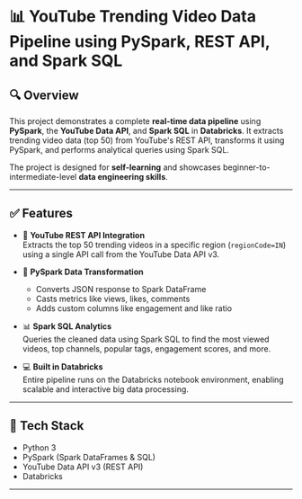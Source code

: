 # 📊 YouTube Trending Video Data Pipeline using PySpark, REST API, and Spark SQL

## 🔍 Overview

This project demonstrates a complete **real-time data pipeline** using **PySpark**, the **YouTube Data API**, and **Spark SQL** in **Databricks**. It extracts trending video data (top 50) from YouTube's REST API, transforms it using PySpark, and performs analytical queries using Spark SQL.

The project is designed for **self-learning** and showcases beginner-to-intermediate-level **data engineering skills**.

---

## ✅ Features

- 📡 **YouTube REST API Integration**  
  Extracts the top 50 trending videos in a specific region (`regionCode=IN`) using a single API call from the YouTube Data API v3.

- 🔄 **PySpark Data Transformation**  
  - Converts JSON response to Spark DataFrame  
  - Casts metrics like views, likes, comments  
  - Adds custom columns like engagement and like ratio

- 📊 **Spark SQL Analytics**  
  Queries the cleaned data using Spark SQL to find the most viewed videos, top channels, popular tags, engagement scores, and more.

- 💻 **Built in Databricks**  
  Entire pipeline runs on the Databricks notebook environment, enabling scalable and interactive big data processing.

---

## 🧰 Tech Stack

- Python 3
- PySpark (Spark DataFrames & SQL)
- YouTube Data API v3 (REST API)
- Databricks

---

